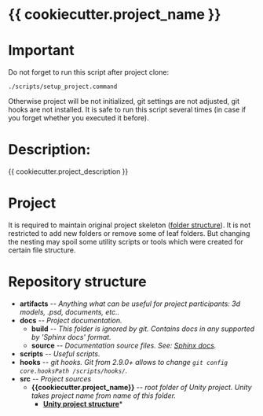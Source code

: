 # {{ cookiecutter.project_name }}

# Important
Do not forget to run this script after project clone:

```
./scripts/setup_project.command
```

Otherwise project will be not initialized, git settings are not adjusted, git hooks are not installed.
It is safe to run this script several times (in case if you forget whether you executed it before).

# Description:
{{ cookiecutter.project_description }}

# Project
It is required to maintain original project skeleton ([folder structure](https://kb.saritasa.com/Unity/UnityProjectStructure)). It is not restricted to add new folders or remove some of leaf folders. But changing the nesting may spoil some utility scripts or tools which were created for certain file structure.

# Repository structure

* **artifacts** -- *Anything what can be useful for project participants: 3d models, .psd, documents, etc..*
* **docs** -- *Project documentation.*
  * **build** -- *This folder is ignored by git. Contains docs in any supported by 'Sphinx docs' format.*
  * **source** -- *Documentation source files. See: [Sphinx docs](http://www.sphinx-doc.org/en/stable/contents.html).*
 * **scripts** -- *Useful scripts.*
  * **hooks** -- *git hooks. Git from 2.9.0+ allows to change `git config core.hooksPath /scripts/hooks/`.*
* **src** -- *Project sources*
  * **{{cookiecutter.project_name}}** -- *root folder of Unity project. Unity takes project name from name of this folder.*
    * **[Unity project structure](https://kb.saritasa.com/Unity/UnityProjectStructure)***
 